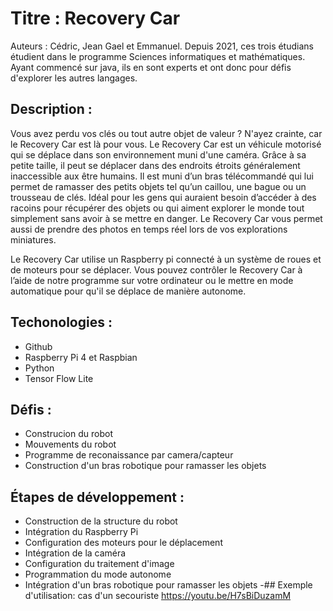 # Titre : Recovery Car
Auteurs : Cédric, Jean Gael et Emmanuel.
Depuis 2021, ces trois étudians étudient dans le programme Sciences informatiques et mathématiques. Ayant commencé sur java, ils en sont experts et ont donc pour défis
d'explorer les autres langages.

## Description : 
Vous avez perdu vos clés ou tout autre objet de valeur ? N'ayez crainte, car le  Recovery Car est là pour vous. Le Recovery Car est un véhicule motorisé qui se déplace dans son environnement muni d'une caméra. Grâce à sa petite taille, il peut se déplacer dans des endroits étroits généralement inaccessible aux être humains. Il est muni d’un bras télécommandé qui lui permet de ramasser des petits objets tel qu’un caillou, une bague ou un trousseau de clés. Idéal pour les gens qui auraient besoin d’accéder à des racoins pour récupérer des objets ou qui aiment explorer le monde tout simplement sans avoir à se mettre en danger. Le Recovery Car vous permet aussi de prendre des photos en temps réel lors de vos explorations miniatures. 

Le Recovery Car utilise un Raspberry pi connecté à un système de roues et de moteurs pour se déplacer. Vous pouvez contrôler le Recovery Car à l’aide de notre programme sur votre ordinateur ou le mettre en mode automatique pour qu'il se déplace de manière autonome.

## Techonologies : 
- Github
- Raspberry Pi 4 et Raspbian
- Python
- Tensor Flow Lite

## Défis :
- Construcion du robot
- Mouvements du robot
- Programme de reconaissance par camera/capteur
- Construction d'un bras robotique pour ramasser les objets

## Étapes de développement :
- Construction de la structure du robot
- Intégration du Raspberry Pi
- Configuration des moteurs pour le déplacement
- Intégration de la caméra
- Configuration du traitement d'image
- Programmation du mode autonome
- Intégration d'un bras robotique pour ramasser les objets
-## Exemple d'utilisation: cas d'un secouriste
https://youtu.be/H7sBiDuzamM



